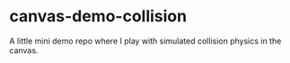 # canvas-demo-collision

A little mini demo repo where I play with simulated collision physics in the canvas.
